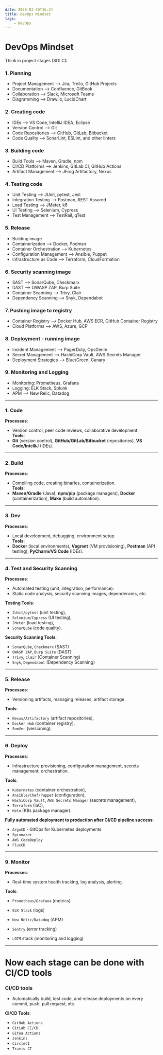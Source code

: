 ```yaml
---
date: 2025-03-26T16:34
title: DevOps Mindset
tags: 
    - DevOps
---
```

<!-- 2025-03-26-1634 (March 26, 2025 04:34:01 PM) -->

# DevOps Mindset

Think in project stages (SDLC):

### 1. Planning 
- Project Management --> Jira, Trello, GitHub Projects
- Documentation --> Confluence, GitBook
- Collaboration --> Slack, Microsoft Teams
- Diagramming --> Draw.io, LucidChart

### 2. Creating code
- IDEs --> VS Code, IntelliJ IDEA, Eclipse
- Version Control --> Git
- Code Repositories --> GitHub, GitLab, Bitbucket
- Code Quality --> SonarLint, ESLint, and other linters

### 3. Building code
- Build Tools --> Maven, Gradle, npm
- CI/CD Platforms --> Jenkins, GitLab CI, GitHub Actions
- Artifact Management --> JFrog Artifactory, Nexus

### 4. Testing code
- Unit Testing --> JUnit, pytest, Jest
- Integration Testing --> Postman, REST Assured
- Load Testing --> JMeter, k6
- UI Testing --> Selenium, Cypress
- Test Management --> TestRail, qTest

### 5. Release
- Building image
- Containerization --> Docker, Podman
- Container Orchestration --> Kubernetes
- Configuration Management --> Ansible, Puppet
- Infrastructure as Code --> Terraform, CloudFormation

### 6. Security scanning image
- SAST --> SonarQube, Checkmarx
- DAST --> OWASP ZAP, Burp Suite
- Container Scanning --> Trivy, Clair
- Dependency Scanning --> Snyk, Dependabot

### 7. Pushing image to registry
- Container Registry --> Docker Hub, AWS ECR, GitHub Container Registry
- Cloud Platforms --> AWS, Azure, GCP

### 8. Deployment - running image
- Incident Management --> PagerDuty, OpsGenie
- Secret Management --> HashiCorp Vault, AWS Secrets Manager
- Deployment Strategies --> Blue/Green, Canary

### 9. Monitoring and Logging
- Monitoring: Prometheus, Grafana
- Logging: ELK Stack, Splunk
- APM --> New Relic, Datadog


---

### **1. Code**  
**Processes**:  
- Version control, peer code reviews, collaborative development.  
**Tools**:  
- **Git** (version control), **GitHub/GitLab/Bitbucket** (repositories), **VS Code/IntelliJ** (IDEs).

---

### **2. Build**  
**Processes**:  
- Compiling code, creating binaries, containerization.  
**Tools**:  
- **Maven/Gradle** (Java), **npm/pip** (package managers), **Docker** (containerization), **Make** (build automation).

---

### **3. Dev**  
**Processes**:  
- Local development, debugging, environment setup.  
**Tools**:  
- **Docker** (local environments), **Vagrant** (VM provisioning), **Postman** (API testing), **PyCharm/VS Code** (IDEs).

---

### **4. Test and Security Scanning** 

**Processes**:  
- Automated testing (unit, integration, performance).  
- Static code analysis, security scanning images, dependencies, etc.

**Testing Tools**:  
- `JUnit/pytest` (unit testing),
- `Selenium/Cypress` (UI testing),
- `JMeter` (load testing),
- `SonarQube` (code quality).

**Security Scanning Tools**:
- `SonarQube`, `Checkmarx` (SAST)
- `OWASP ZAP`, `Burp Suite` (DAST)
- `Trivy`, `Clair` (Container Scanning)
- `Snyk`, `Dependabot` (Dependency Scanning)

---

### **5. Release**  

**Processes**:  
- Versioning artifacts, managing releases, artifact storage.  

**Tools**:  
- `Nexus/Artifactory` (artifact repositories),
- `Docker Hub` (container registry),
- `SemVer` (versioning).

---

### **6. Deploy**  

**Processes**:  
- Infrastructure provisioning, configuration management, secrets management, orchestration.  

**Tools**:  
- `Kubernetes` (container orchestration),
- `Ansible/Chef/Puppet` (configuration),
- `HashiCorp Vault`, `AWS Secrets Manager` (secrets management),
- `Terraform` (IaC),
- `Helm` (K8s package manager).

**Fully automated deployment to production after CI/CD pipeline success**:
- `ArgoCD` - GitOps for Kubernetes deployments
- `Spinnaker`
- `AWS CodeDeploy`
- `FluxCD`

---

### **9. Monitor**  

**Processes**:  
- Real-time system health tracking, log analysis, alerting.  

**Tools**:  
- `Prometheus/Grafana` (metrics)
- `ELK Stack` (logs)
- `New Relic/Datadog` (APM)
- `Sentry` (error tracking)

- `LGTM` stack (monitoring and logging)

---

# Now each stage can be done with CI/CD tools

### CI/CD tools

- Automatically build, test code, and release deployments on every commit, push, pull request, etc.

**CI/CD Tools**:  
- `GitHub Actions`
- `GitLab CI/CD`
- `Gitea Actions`
- `Jenkins`
- `CircleCI`
- `Travis CI`

